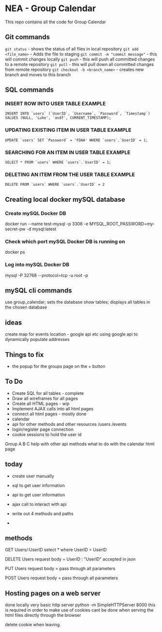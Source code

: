 # NEA - Group Calendar

This repo contains all the code for Group Calendar

## Git commands

`git status` - shows the status of all files in local repository
`git add <file_name>` - Adds the file to staging
`git commit -m "commit message"` - this will commit changes locally
`git push` - this will push all committed changes to a remote repository
`git pull` - this will pull down all committed changes from remote repository
`git checkout -b <branch_name>` - creates new branch and moves to this branch


## SQL commands

### INSERT ROW INTO USER TABLE EXAMPLE

```INSERT INTO `users` (`UserID`, `Username`, `Password`, `Timestamp`) VALUES (NULL, 'Luke', 'asdf', CURRENT_TIMESTAMP);```

### UPDATING EXISTING ITEM IN USER TABLE EXAMPLE

```UPDATE `users` SET `Password` = 'FDAA' WHERE `users`.`UserID` = 1;```

### SEARCHING FOR AN ITEM IN USER TABLE EXAMPLE

```SELECT * FROM `users` WHERE `users`.`UserID` = 1;```

### DELETING AN ITEM FROM THE USER TABLE EXAMPLE

```DELETE FROM `users` WHERE `users`.`UserID` = 2```

## Creating local docker mySQL database

### Create mySQL Docker DB
docker run --name test-mysql -p 3306 -e MYSQL_ROOT_PASSWORD=my-secret-pw -d mysql:latest

### Check which port mySQL Docker DB is running on
docker ps

### Log into mySQL Docker DB
mysql -P 32768 --protocol=tcp -u root -p

## mySQL cli commands
use group_calendar;  sets the database 
show tables;  displays all tables in the chosen database

## ideas
create map for events location - google api etc
using google api to dynamically populate addresses

## Things to fix
* the popup for the groups page on the + button

## To Do
* Create SQL for all tables - complete
* Draw all wireframes for all pages
* Create all HTML pages - wip
* Implement AJAX calls into all html pages
* connect all html pages - mostly done
* calendar
* api for other methods and other resources     /users     /events
* login/register page connection
* cookie sessions to hold the user id

Group A B C
help with other api methods
what to do with the calendar html page



## today
* create user manually
* sql to get user information
* api to get user information
* ajax call to interact with api

* write out 4 methods and paths
* 

## methods

GET Users/:UserID
select * where UserID = UserID

DELETE Users
request body = UserID : "UserID"     accepted in json

PUT Users
request body = pass through all parameters

POST Users
request body = pass through all parameters

## Hosting pages on a web server
done locally very basic http server
python -m SimpleHTTPServer 8000
this is required in order to make use of cookies cant be done when serving the html files directly through the browser



delete cookie when leaving.